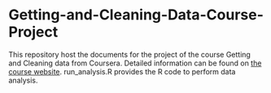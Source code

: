 # Getting-and-Cleaning-Data-Course-Project
This repository host the documents for the project of the course Getting and Cleaning data from Coursera. Detailed information can be found on [the course website](https://www.coursera.org/course/getdata).
run_analysis.R provides the R code to perform data analysis.



